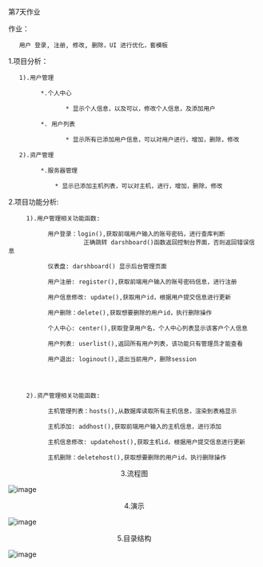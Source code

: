 第7天作业

作业：

       用户 登录, 注册, 修改, 删除，UI 进行优化，套模板

1.项目分析：

       1).用户管理
	   
	         *.个人中心
			 
			        * 显示个人信息，以及可以，修改个人信息，及添加用户
				
	         *. 用户列表
			 
			        * 显示所有已添加用户信息，可以对用户进行，增加，删除，修改
			
	   2).资产管理	
	   
             *.服务器管理
			 
			     * 显示已添加主机列表，可以对主机，进行，增加，删除，修改
	       
	 

	  
2.项目功能分析:
            
		 1).用户管理相关功能函数:
		 
		       用户登录：login(),获取前端用户输入的账号密码，进行查库判断
                         正确跳转 darshboard()函数返回控制台界面，否则返回错误信息
						 
		       仪表盘: darshboard() 显示后台管理页面
			   
		       用户注册: register(),获取前端用户输入的账号密码信息，进行注册
             
		       用户信息修改: update(),获取用户id，根据用户提交信息进行更新
            
		       用户删除：delete(),获取想要删除的用户id，执行删除操作			
			   
		       个人中心: center(),获取登录用户名，个人中心列表显示该客户个人信息
			   
		       用户列表: userlist(),返回所有用户列表，该功能只有管理员才能查看
			   
		       用户退出: loginout(),退出当前用户，删除session
			   
				  
				  
				  
		 2).资产管理相关功能函数:
		       
		       主机管理列表：hosts(),从数据库读取所有主机信息，渲染到表格显示
			   
		       主机添加: addhost(),获取前端用户输入的主机信息，进行添加
             
		       主机信息修改: updatehost(),获取主机id，根据用户提交信息进行更新
            
		       主机删除：deletehost(),获取想要删除的用户id，执行删除操作	

	 
<center>3.流程图</center > 

![image](https://github.com/1032231418/python/blob/master/day7/liucheng.png)

<center>4.演示</center > 

![image](https://github.com/1032231418/python/blob/master/day7/zy.gif)

<center>5.目录结构</center > 

![image](https://github.com/1032231418/python/blob/master/day7/mulu.png)




